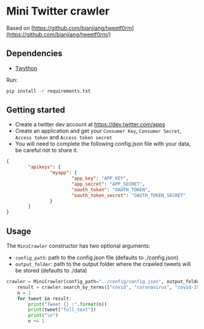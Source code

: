 # Mini Twitter crawler
Based on [https://github.com/bianjiang/tweetf0rm](https://github.com/bianjiang/tweetf0rm/)

## Dependencies
- [Twython](https://github.com/ryanmcgrath/twython)

Run:
```bash
pip install -r requirements.txt
```

## Getting started
- Create a twitter dev account at https://dev.twitter.com/apps
- Create an application and get your `Consumer Key`, `Consumer Secret`, `Access token` and `Access token secret`
- You will need to complete the following config.json file with your data, be careful not to share it.
```json
{
        "apikeys": {
                "myapp": {
                        "app_key": "APP_KEY",
                        "app_secret": "APP_SECRET",
                        "oauth_token": "OAUTH_TOKEN",
                        "oauth_token_secret": "OAUTH_TOKEN_SECRET"
                }
        }
}
```
## Usage
The `MiniCrawler` constructor has two optional arguments:
- `config_path`:  path to the config.json file (defaults to ./config.json)
- `output_folder`:  path to the output folder where the crawled tweets will be stored (defaults to ./data)

```python
crawler = MiniCrawler(config_path="../config/config.json", output_folder="../data/my_data")
    result = crawler.search_by_terms(["covid", "coronavirus", "covid-19", "#covid-19", "#coronavirus"], 100)
    n = 1
    for tweet in result:
        print("Tweet {} :".format(n))
        print(tweet["full_text"])
        print("\n")
        n += 1
```
